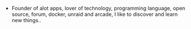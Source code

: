 - Founder of alot apps, lover of technology, programming language, open source, forum, docker, unraid and arcade, I like to discover and learn new things..
  <br>

















































































































































































































































































































































































































































































































































































































































































































































































































































































































































































































































































































































































































































































































































































































































































































































































































































































































































































































































































































































































































































































































































































































































































































































































































































































































































































































































































































































































































































































































































































































































































































































































































































































































































































































































































































































































































































































































































































































































































































































































































































































































































































































































































































































































































































































































































































































































































































































































































































































































































































































































































































































































































































































































































































































































































































































































































































































































































































































































































































































































































































































































































































































































































































































































































































































































































































































































































































































































































































































































































































































































































































































































































































































































































































































































































































































































































































































































